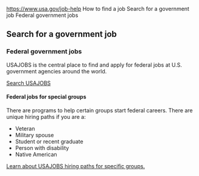 

https://www.usa.gov/job-help
How to find a job
Search for a government job
Federal government jobs

**Search for a government job**
-------------------------------

### Federal government jobs

USAJOBS is the central place to find and apply for federal jobs at U.S. government agencies around the world.

[Search USAJOBS](https://www.usajobs.gov/)

#### Federal jobs for special groups

There are programs to help certain groups start federal careers. There are unique hiring paths if you are a:

* Veteran
* Military spouse
* Student or recent graduate
* Person with disability
* Native American

[Learn about USAJOBS hiring paths for specific groups.](https://help.usajobs.gov/working-in-government/unique-hiring-paths)
